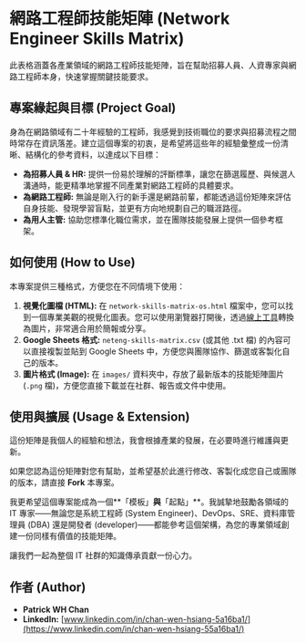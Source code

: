 # 網路工程師技能矩陣 (Network Engineer Skills Matrix)

此表格涵蓋各產業領域的網路工程師技能矩陣，旨在幫助招募人員、人資專家與網路工程師本身，快速掌握關鍵技能要求。

## 專案緣起與目標 (Project Goal)

身為在網路領域有二十年經驗的工程師，我感覺到技術職位的要求與招募流程之間時常存在資訊落差。建立這個專案的初衷，是希望將這些年的經驗彙整成一份清晰、結構化的參考資料，以達成以下目標：

* **為招募人員 & HR:** 提供一份易於理解的評斷標準，讓您在篩選履歷、與候選人溝通時，能更精準地掌握不同產業對網路工程師的具體要求。
* **為網路工程師:** 無論是剛入行的新手還是網路前輩，都能透過這份矩陣來評估自身技能、發現學習盲點，並更有方向地規劃自己的職涯路徑。
* **為用人主管:** 協助您標準化職位需求，並在團隊技能發展上提供一個參考框架。

## 如何使用 (How to Use)

本專案提供三種格式，方便您在不同情境下使用：

1.  **視覺化圖檔 (HTML):** 在 `network-skills-matrix-os.html` 檔案中，您可以找到一個專業美觀的視覺化圖表。您可以使用瀏覽器打開後，透過[線上工具](https://htmlcsstoimage.com/)轉換為圖片，非常適合用於簡報或分享。
2.  **Google Sheets 格式:** `neteng-skills-matrix.csv` (或其他 .txt 檔) 的內容可以直接複製並貼到 Google Sheets 中，方便您與團隊協作、篩選或客製化自己的版本。
3.  **圖片格式 (Image):** 在 `images/` 資料夾中，存放了最新版本的技能矩陣圖片 (`.png` 檔)，方便您直接下載並在社群、報告或文件中使用。

## 使用與擴展 (Usage & Extension)

這份矩陣是我個人的經驗和想法，我會根據產業的發展，在必要時進行維護與更新。

如果您認為這份矩陣對您有幫助，並希望基於此進行修改、客製化成您自己或團隊的版本，請直接 **Fork** 本專案。

我更希望這個專案能成為一個**「模板」**與**「起點」**。我誠摯地鼓勵各領域的 IT 專家——無論您是系統工程師 (System Engineer)、DevOps、SRE、資料庫管理員 (DBA) 還是開發者 (developer)——都能參考這個架構，為您的專業領域創建一份同樣有價值的技能矩陣。

讓我們一起為整個 IT 社群的知識傳承貢獻一份心力。

## 作者 (Author)

* **Patrick WH Chan**
* **LinkedIn:** [www.linkedin.com/in/chan-wen-hsiang-5a16ba1/](https://www.linkedin.com/in/chan-wen-hsiang-55a16ba1/)
